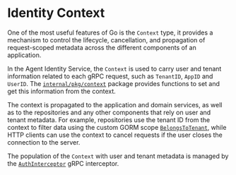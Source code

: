 # Identity Context

One of the most useful features of Go is the `Context` type, it provides a mechanism to control the lifecycle, cancellation, and propagation of request-scoped metadata across the different components of an application.

In the Agent Identity Service, the `Context` is used to carry user and tenant information related to each gRPC request, such as `TenantID`, `AppID` and `UserID`. The [`internal/pkg/context`](https://github.com/agntcy/identity-service/tree/main/backend/internal/pkg/context) package provides functions to set and get this information from the context.

The context is propagated to the application and domain services, as well as to the repositories and any other components that rely on user and tenant metadata. For example, repositories use the tenant ID from the context to filter data using the custom GORM scope [`BelongsToTenant`](https://github.com/agntcy/identity-service/blob/main/backend/internal/pkg/gormutil/scopes.go), while HTTP clients can use the context to cancel requests if the user closes the connection to the server.

The population of the `Context` with user and tenant metadata is managed by the [`AuthInterceptor`](https://github.com/agntcy/identity-service/blob/main/backend/internal/pkg/interceptors/auth.go) gRPC interceptor.
